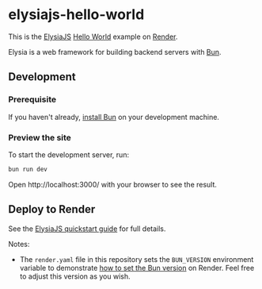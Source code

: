 # elysiajs-hello-world
This is the [ElysiaJS](https://elysiajs.com/) [Hello World](https://elysiajs.com/quick-start.html#automatic-installation) example on [Render](https://render.com).

Elysia is a web framework for building backend servers with [Bun](https://bun.sh/). 

## Development

### Prerequisite
If you haven't already, [install Bun](https://bun.sh/docs/installation) on your development machine.

### Preview the site
To start the development server, run:
```bash
bun run dev
```

Open http://localhost:3000/ with your browser to see the result.

## Deploy to Render

See the [ElysiaJS quickstart guide](https://docs.render.com/deploy-elysiajs) for full details.

Notes:
* The `render.yaml` file in this repository sets the `BUN_VERSION` environment variable to demonstrate [how to set the Bun version](https://docs.render.com/bun-version) on Render. Feel free to adjust this version as you wish.
